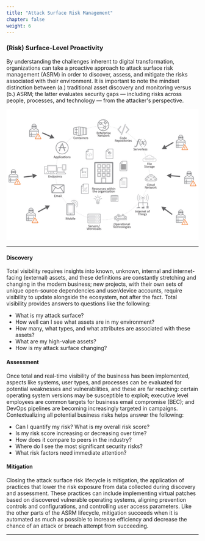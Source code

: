 ```yaml
---
title: "Attack Surface Risk Management"
chapter: false
weight: 6
---
```


### (Risk) Surface-Level Proactivity

By understanding the challenges inherent to digital transformation, organizations can take a proactive approach to attack surface risk management (ASRM) in order to discover, assess, and mitigate the risks associated with their environment. It is important to note the mindset distinction between (a.) traditional asset discovery and monitoring versus (b.) ASRM; the latter evaluates security gaps — including risks across people, processes, and technology — from the attacker's perspective.

![Diagram](/static/images/intro/asrm.jpg)

---

#### Discovery

Total visibility requires insights into known, unknown, internal and internet-facing (external) assets, and these definitions are constantly stretching and changing in the modern business; new projects, with their own sets of unique open-source dependencies and user/device accounts, require visibility to update alongside the ecosystem, not after the fact. Total visibility provides answers to questions like the following:

- What is my attack surface?
- How well can I see what assets are in my environment?
- How many, what types, and what attributes are associated with these assets?
- What are my high-value assets?
- How is my attack surface changing?

#### Assessment

Once total and real-time visibility of the business has been implemented, aspects like systems, user types, and processes can be evaluated for potential weaknesses and vulnerabilities, and these are far reaching: certain operating system versions may be susceptible to exploit; executive level employees are common targets for business email compromise (BEC); and DevOps pipelines are becoming increasingly targeted in campaigns. Contextualizing all potential business risks helps answer the following:

- Can I quantify my risk? What is my overall risk score?
- Is my risk score increasing or decreasing over time?
- How does it compare to peers in the industry?
- Where do I see the most significant security risks?
- What risk factors need immediate attention?

#### Mitigation

Closing the attack surface risk lifecycle is mitigation, the application of practices that lower the risk exposure from data collected during discovery and assessment. These practices can include implementing virtual patches based on discovered vulnerable operating systems, aligning prevention controls and configurations, and controlling user access parameters. Like the other parts of the ASRM lifecycle, mitigation succeeds when it is automated as much as possible to increase efficiency and decrease the chance of an attack or breach attempt from succeeding.

<!-- #### Summary -->

<!-- Automating the proactive ASRM lifecycle is one half of an effective security strategy for the modern business; mapping assets in discovery and having mitigation workflows in place reduces the scope of investigation and improves triage protocols for the security operations center (SOC) of the business, allowing the SOC to efficiently detect, investigate, and respond to higher fidelity security events. -->

---
